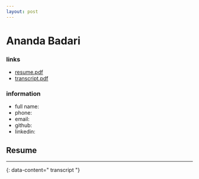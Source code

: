 ```yaml
---
layout: post
---
```

# Ananda Badari

### links
- [resume.pdf](/resume)
- [transcript.pdf](/transcript)

### information
- full name: 
- phone: 
- email: 
- github: 
- linkedin: 

## Resume

---
{: data-content=" transcript "}